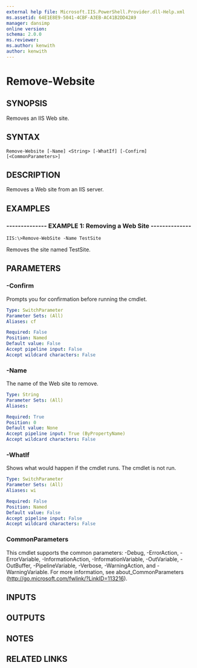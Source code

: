 ```yaml
---
external help file: Microsoft.IIS.PowerShell.Provider.dll-Help.xml
ms.assetid: 64E1E8E9-5041-4CBF-A3EB-AC41B2DD42A9
manager: dansimp
online version: 
schema: 2.0.0
ms.reviewer:
ms.author: kenwith
author: kenwith
---
```


# Remove-Website

## SYNOPSIS
Removes an IIS Web site.

## SYNTAX

```
Remove-Website [-Name] <String> [-WhatIf] [-Confirm] [<CommonParameters>]
```

## DESCRIPTION
Removes a Web site from an IIS server.

## EXAMPLES

### -------------- EXAMPLE 1: Removing a Web Site --------------
```
IIS:\>Remove-WebSite -Name TestSite
```

Removes the site named TestSite.

## PARAMETERS

### -Confirm
Prompts you for confirmation before running the cmdlet.

```yaml
Type: SwitchParameter
Parameter Sets: (All)
Aliases: cf

Required: False
Position: Named
Default value: False
Accept pipeline input: False
Accept wildcard characters: False
```

### -Name
The name of the Web site to remove.

```yaml
Type: String
Parameter Sets: (All)
Aliases: 

Required: True
Position: 0
Default value: None
Accept pipeline input: True (ByPropertyName)
Accept wildcard characters: False
```

### -WhatIf
Shows what would happen if the cmdlet runs.
The cmdlet is not run.

```yaml
Type: SwitchParameter
Parameter Sets: (All)
Aliases: wi

Required: False
Position: Named
Default value: False
Accept pipeline input: False
Accept wildcard characters: False
```

### CommonParameters
This cmdlet supports the common parameters: -Debug, -ErrorAction, -ErrorVariable, -InformationAction, -InformationVariable, -OutVariable, -OutBuffer, -PipelineVariable, -Verbose, -WarningAction, and -WarningVariable. For more information, see about_CommonParameters (http://go.microsoft.com/fwlink/?LinkID=113216).

## INPUTS

## OUTPUTS

## NOTES

## RELATED LINKS
